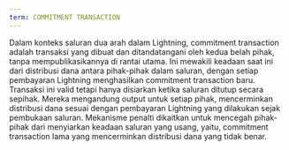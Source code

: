 ```yaml
---
term: COMMITMENT TRANSACTION
---
```


Dalam konteks saluran dua arah dalam Lightning, commitment transaction adalah transaksi yang dibuat dan ditandatangani oleh kedua belah pihak, tanpa mempublikasikannya di rantai utama. Ini mewakili keadaan saat ini dari distribusi dana antara pihak-pihak dalam saluran, dengan setiap pembayaran Lightning menghasilkan commitment transaction baru. Transaksi ini valid tetapi hanya disiarkan ketika saluran ditutup secara sepihak. Mereka mengandung output untuk setiap pihak, mencerminkan distribusi dana sesuai dengan pembayaran Lightning yang dilakukan sejak pembukaan saluran. Mekanisme penalti dikaitkan untuk mencegah pihak-pihak dari menyiarkan keadaan saluran yang usang, yaitu, commitment transaction lama yang mencerminkan distribusi dana yang tidak benar.